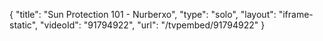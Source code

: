 {
    "title": "Sun Protection 101 - Nurberxo",
    "type": "solo",
    "layout": "iframe-static",
    "videoId": "91794922",
    "url": "\/tvpembed\/91794922"
}